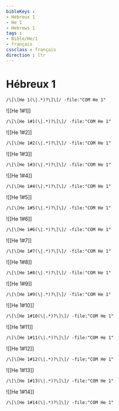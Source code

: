 ```yaml
---
bibleKeys : 
- Hébreux 1
- He 1
- Hebrews 1
tags : 
- Bible/He/1
- français
cssclass : français
direction : ltr
---
```


# Hébreux 1

```query
/\[\[He 1(\|.*)?\]\]/ -file:"COM He 1"
```



![[He 1#1]]

```query
/\[\[He 1#1(\|.*)?\]\]/ -file:"COM He 1"
```

![[He 1#2]]

```query
/\[\[He 1#2(\|.*)?\]\]/ -file:"COM He 1"
```

![[He 1#3]]

```query
/\[\[He 1#3(\|.*)?\]\]/ -file:"COM He 1"
```

![[He 1#4]]

```query
/\[\[He 1#4(\|.*)?\]\]/ -file:"COM He 1"
```

![[He 1#5]]

```query
/\[\[He 1#5(\|.*)?\]\]/ -file:"COM He 1"
```

![[He 1#6]]

```query
/\[\[He 1#6(\|.*)?\]\]/ -file:"COM He 1"
```

![[He 1#7]]

```query
/\[\[He 1#7(\|.*)?\]\]/ -file:"COM He 1"
```

![[He 1#8]]

```query
/\[\[He 1#8(\|.*)?\]\]/ -file:"COM He 1"
```

![[He 1#9]]

```query
/\[\[He 1#9(\|.*)?\]\]/ -file:"COM He 1"
```

![[He 1#10]]

```query
/\[\[He 1#10(\|.*)?\]\]/ -file:"COM He 1"
```

![[He 1#11]]

```query
/\[\[He 1#11(\|.*)?\]\]/ -file:"COM He 1"
```

![[He 1#12]]

```query
/\[\[He 1#12(\|.*)?\]\]/ -file:"COM He 1"
```

![[He 1#13]]

```query
/\[\[He 1#13(\|.*)?\]\]/ -file:"COM He 1"
```

![[He 1#14]]

```query
/\[\[He 1#14(\|.*)?\]\]/ -file:"COM He 1"
```

